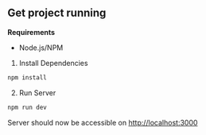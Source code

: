 ## Get project running

**Requirements**
- Node.js/NPM

1. Install Dependencies
```bash
npm install
```

2. Run Server
```bash
npm run dev
```

Server should now be accessible on [http://localhost:3000](http://localhost:3000)
